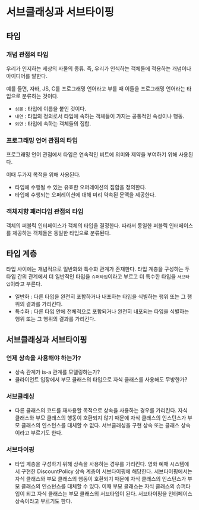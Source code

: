 # 서브클래싱과 서브타이핑

## 타입

### 개념 관점의 타입

우리가 인지하는 세상의 사물의 종류. 즉, 우리가 인식하는 객체들에 적용하는 개념이나 아이디어를 말한다.

예를 들면, 자바, JS, C를 프로그래밍 언어라고 부를 때 이들을 프로그래밍 언어라는 타입으로 분류하는 것이다.

- `심볼` : 타입에 이름을 붙인 것이다.
- `내연` : 타입의 정의로서 타입에 속하는 객체들이 가지는 공통적인 속성이나 행동.
- `외연` : 타입에 속하는 객체들의 집합.

### 프로그래밍 언어 관점의 타입

프로그래밍 언어 관점에서 타입은 연속적인 비트에 의미와 제약을 부여하기 위해 사용된다.

이때 두가지 목적을 위해 사용된다.

- 타입에 수행될 수 있는 유효한 오퍼레이션의 집합을 정의한다.
- 타입에 수행되는 오퍼레이션에 대해 미리 약속된 문맥을 제공한다.

### 객체지향 패러다임 관점의 타입

객체의 퍼블릭 인터페이스가 객체의 타입을 결정한다. 따라서 동일한 퍼블릭 인터페이스를 제공하는 객체들은 동일한 타입으로 분류된다.

## 타입 계층

타입 사이에는 개념적으로 일반화와 특수화 관계가 존재한다. 타입 계층을 구성하는 두 타입 간의 관계에서 더 일반적인 타입을 `슈퍼타입`이라고 부르고 더 특수한 타입을 `서브타입`이라고 부른다.

- 일반화 : 다른 타입을 완전히 포함하거나 내포하는 타입을 식별하는 행위 또는 그 행위의 결과를 가리킨다.
- 특수화 : 다른 타입 안에 전체적으로 포함되거나 완전히 내포되는 타입을 식별하는 행위 또는 그 행위의 결과를 가리킨다.

## 서브클래싱과 서브타이핑

### 언제 상속을 사용해야 하는가?

- 상속 관계가 is-a 관계를 모델링하는가?
- 클라이언트 입장에서 부모 클래스의 타입으로 자식 클래스를 사용해도 무방한가?

### 서브클래싱

- 다른 클래스의 코드를 재사용할 목적으로 상속을 사용하는 경우를 가리킨다. 자식 클래스와 부모 클래스의 행동이 호환되지 않기 때문에 자식 클래스의 인스턴스가 부모 클래스의 인스턴스를 대체할 수 없다. 서브클래싱을 구현 상속 또는 클래스 상속이라고 부르기도 한다.

### 서브타이핑

- 타입 계층을 구성하기 위해 상속을 사용하는 경우를 가리킨다. 영화 예매 시스템에서 구현한 DiscountPolicy 상속 계층이 서브타이핑에 해당한다. 서브타이핑에서는 자식 클래스와 부모 클래스의 행동이 호환되기 때문에 자식 클래스의 인스턴스가 부모 클래스의 인스턴스를 대체할 수 있다. 이때 부모 클래스는 자식 클래스의 슈퍼타입이 되고 자식 클래스는 부모 클래스의 서브타입이 된다. 서브타이핑을 인터페이스 상속이라고 부르기도 한다.